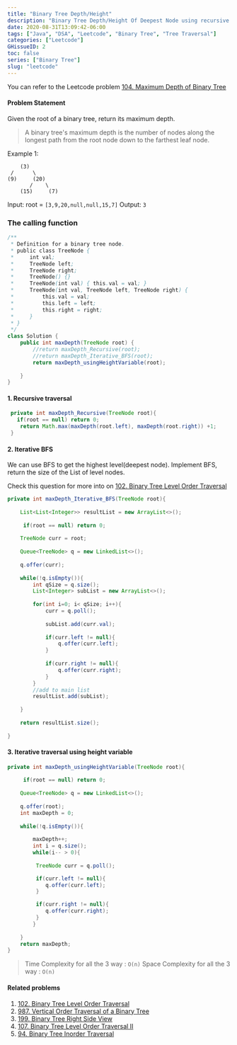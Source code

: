 ```yaml
---
title: "Binary Tree Depth/Height"
description: "Binary Tree Depth/Height Of Deepest Node using recursive and iterative way"
date: 2020-08-31T13:09:42-06:00
tags: ["Java", "DSA", "Leetcode", "Binary Tree", "Tree Traversal"]
categories: ["Leetcode"]
GHissueID: 2
toc: false
series: ["Binary Tree"]
slug: "leetcode"
---
```


You can refer to the Leetcode problem [104. Maximum Depth of Binary Tree](https://leetcode.com/problems/maximum-depth-of-binary-tree/)

#### Problem Statement

Given the root of a binary tree, return its maximum depth.

> A binary tree's maximum depth is the number of nodes along the longest path from the root node down to the farthest leaf node.

Example 1:

```
    (3)
 /      \
(9)     (20)
       /    \
    (15)     (7)
```


Input: root = `[3,9,20,null,null,15,7]`
Output: `3`

### The calling function

```java
/**
 * Definition for a binary tree node.
 * public class TreeNode {
 *     int val;
 *     TreeNode left;
 *     TreeNode right;
 *     TreeNode() {}
 *     TreeNode(int val) { this.val = val; }
 *     TreeNode(int val, TreeNode left, TreeNode right) {
 *         this.val = val;
 *         this.left = left;
 *         this.right = right;
 *     }
 * }
 */
class Solution {
    public int maxDepth(TreeNode root) {
        //return maxDepth_Recursive(root);
        //return maxDepth_Iterative_BFS(root);
        return maxDepth_usingHeightVariable(root);
        
    } 
}
```

#### 1. Recursive traversal

```java
 private int maxDepth_Recursive(TreeNode root){
   if(root == null) return 0;
    return Math.max(maxDepth(root.left), maxDepth(root.right)) +1;
 }
```

#### 2. Iterative BFS
We can use BFS to get the highest level(deepest node). Implement BFS, return the size of the List of level nodes.

Check this question for more into on [102. Binary Tree Level Order Traversal](https://leetcode.com/problems/binary-tree-level-order-traversal/http://)

```java
private int maxDepth_Iterative_BFS(TreeNode root){
	
	List<List<Integer>> resultList = new ArrayList<>();
	
	 if(root == null) return 0;
	
	TreeNode curr = root;
	
	Queue<TreeNode> q = new LinkedList<>();
	
	q.offer(curr);
	
	while(!q.isEmpty()){
		int qSize = q.size();
		List<Integer> subList = new ArrayList<>();
		
		for(int i=0; i< qSize; i++){
			curr = q.poll();
			
			subList.add(curr.val);
			
			if(curr.left != null){
				q.offer(curr.left);
			}
			
			if(curr.right != null){
				q.offer(curr.right);
			}
		}
		//add to main list
		resultList.add(subList);
		
	}
	
	return resultList.size();
	
}
```

#### 3. Iterative traversal using height variable

```java
private int maxDepth_usingHeightVariable(TreeNode root){
        
	 if(root == null) return 0;
	
	Queue<TreeNode> q = new LinkedList<>();
	
	q.offer(root);
	int maxDepth = 0;
	
	while(!q.isEmpty()){
		
		maxDepth++;
		int i = q.size();
		while(i-- > 0){
			
		 TreeNode curr = q.poll();

		 if(curr.left != null){
			q.offer(curr.left);
		 }

		 if(curr.right != null){
			q.offer(curr.right);
		 }
		}
		
	}
	return maxDepth;
}
```

> Time Complexity for all the 3 way : `O(n)`
> Space Complexity for all the 3 way : `O(n)`

#### Related problems
1. [102. Binary Tree Level Order Traversal](https://leetcode.com/problems/binary-tree-level-order-traversal/solution/)
2. [987. Vertical Order Traversal of a Binary Tree](https://leetcode.com/problems/vertical-order-traversal-of-a-binary-tree/)
3. [199. Binary Tree Right Side View](https://leetcode.com/problems/binary-tree-right-side-view/)
4. [107. Binary Tree Level Order Traversal II](https://leetcode.com/problems/binary-tree-level-order-traversal-ii/)
5. [94. Binary Tree Inorder Traversal](https://leetcode.com/problems/binary-tree-inorder-traversal/)